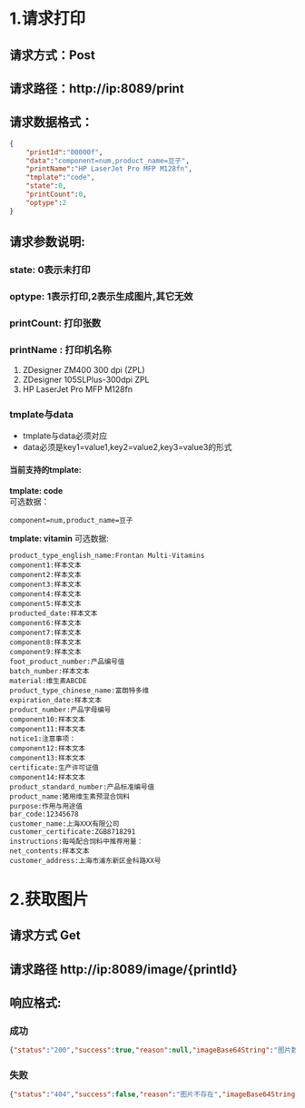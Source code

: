 # 1.请求打印
## 请求方式：Post
## 请求路径：http://ip:8089/print
## 请求数据格式：
```json
{
	"printId":"00000f",
	"data":"component=num,product_name=豆子",
	"printName":"HP LaserJet Pro MFP M128fn",
	"tmplate":"code",
	"state":0,
	"printCount":0,
	"optype":2
}
```
## 请求参数说明:
### state: 0表示未打印
### optype: 1表示打印,2表示生成图片,其它无效
### printCount: 打印张数
### printName : 打印机名称
1. ZDesigner ZM400 300 dpi (ZPL)
2. ZDesigner 105SLPlus-300dpi ZPL
3. HP LaserJet Pro MFP M128fn
### tmplate与data
* tmplate与data必须对应
* data必须是key1=value1,key2=value2,key3=value3的形式
#### 当前支持的tmplate:
**tmplate: code**  
可选数据：
```text
component=num,product_name=豆子
```
**tmplate: vitamin**
可选数据:  
```text
product_type_english_name:Frontan Multi-Vitamins
component1:样本文本
component2:样本文本
component3:样本文本
component4:样本文本
component5:样本文本
producted_date:样本文本
component6:样本文本
component7:样本文本
component8:样本文本
component9:样本文本
foot_product_number:产品编号值
batch_number:样本文本
material:维生素ABCDE
product_type_chinese_name:富朗特多维
expiration_date:样本文本
product_number:产品字母编号
component10:样本文本
component11:样本文本
notice1:注意事项：
component12:样本文本
component13:样本文本
certificate:生产许可证值
component14:样本文本
product_standard_number:产品标准编号值
product_name:猪用维生素预混合饲料
purpose:作用与用途值
bar_code:12345678
customer_name:上海XXX有限公司
customer_certificate:ZGB8718291
instructions:每吨配合饲料中推荐用量：
net_contents:样本文本
customer_address:上海市浦东新区金科路XX号
```

# 2.获取图片
## 请求方式 Get
## 请求路径 http://ip:8089/image/{printId}
## 响应格式:
### 成功
```json
{"status":"200","success":true,"reason":null,"imageBase64String":"图片数据","data":null}
```
### 失败
```json
{"status":"404","success":false,"reason":"图片不存在","imageBase64String":null,"data":null}
```

